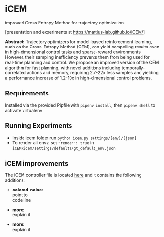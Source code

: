 # iCEM
improved Cross Entropy Method for trajectory optimization 

[presentation and experiments at https://martius-lab.github.io/iCEM/]

**Abstract:**
Trajectory optimizers for model-based reinforcement learning, such as the Cross-Entropy Method (CEM), can yield compelling results even in high-dimensional control tasks and sparse-reward environments. However, their sampling inefficiency prevents them from being used for real-time planning and control. We propose an improved version of the CEM algorithm for fast planning, with novel additions including temporally-correlated actions and memory, requiring 2.7-22x less samples and yielding a performance increase of 1.2-10x in high-dimensional control problems.
## Requirements
Installed via the provided Pipfile with `pipenv install`, then `pipenv shell` to activate virtualenv
## Running Experiments
- Inside icem folder run `python icem.py settings/[env]/[json]`
- To render all envs: set `"render": true` in `iCEM/icem/settings/defaults/gt_default_env.json`


## iCEM improvements
The iCEM controller file is located [here](https://github.com/martius-lab/iCEM/blob/main/icem/controllers/icem.py) and it contains the following additions:
- **colored-noise**:  
  point to  
  code line
  
- **more**:  
  explain
  it
  
- **more**:  
  explain
  it



